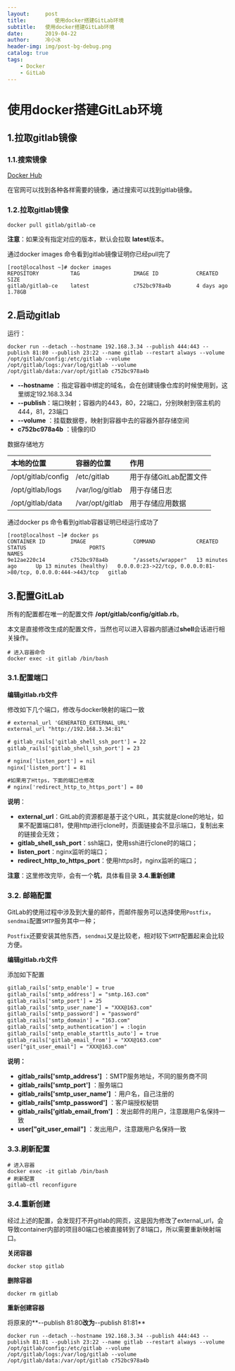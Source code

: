```yaml
---
layout:     post
title:         使用docker搭建GitLab环境
subtitle:   使用docker搭建GitLab环境
date:       2019-04-22
author:     冷小冰
header-img: img/post-bg-debug.png
catalog: true
tags:
    - Docker
    - GitLab
---
```

# 使用docker搭建GitLab环境

## 1.拉取gitlab镜像

### 1.1.搜索镜像

[Docker Hub](https://hub.docker.com/)

在官网可以找到各种各样需要的镜像，通过搜索可以找到gitlab镜像。

### 1.2.拉取gitlab镜像

```shell
docker pull gitlab/gitlab-ce
```

**注意**：如果没有指定对应的版本，默认会拉取 **latest**版本。

通过docker images 命令看到gitlab镜像证明你已经pull完了

```shell
[root@localhost ~]# docker images
REPOSITORY          TAG                 IMAGE ID            CREATED             SIZE
gitlab/gitlab-ce    latest              c752bc978a4b        4 days ago          1.78GB
```

## 2.启动gitlab

运行：

```shell
docker run --detach --hostname 192.168.3.34 --publish 444:443 --publish 81:80 --publish 23:22 --name gitlab --restart always --volume /opt/gitlab/config:/etc/gitlab --volume /opt/gitlab/logs:/var/log/gitlab --volume /opt/gitlab/data:/var/opt/gitlab c752bc978a4b
```

- **--hostname** ：指定容器中绑定的域名，会在创建镜像仓库的时候使用到，这里绑定192.168.3.34
- **--publish**：端口映射；容器内的443，80，22端口，分别映射到宿主机的444，81，23端口
- **--volume** ：挂载数据卷，映射到容器中去的容器外部存储空间
- **c752bc978a4b** ：镜像的ID

数据存储地方

| 本地的位置         | 容器的位置      | 作用                   |
| :----------------- | :-------------- | :--------------------- |
| /opt/gitlab/config | /etc/gitlab     | 用于存储GitLab配置文件 |
| /opt/gitlab/logs   | /var/log/gitlab | 用于存储日志           |
| /opt/gitlab/data   | /var/opt/gitlab | 用于存储应用数据       |

通过docker ps 命令看到gitlab容器证明已经运行成功了

```shell
[root@localhost ~]# docker ps
CONTAINER ID        IMAGE               COMMAND             CREATED             STATUS                    PORTS                                                          NAMES
9e12ae220c14        c752bc978a4b        "/assets/wrapper"   13 minutes ago      Up 13 minutes (healthy)   0.0.0.0:23->22/tcp, 0.0.0.0:81->80/tcp, 0.0.0.0:444->443/tcp   gitlab
```

## **3.配置GitLab**

所有的配置都在唯一的配置文件 **/opt/gitlab/config/gitlab.rb**。

本文是直接修改生成的配置文件，当然也可以进入容器内部通过**shell**会话进行相关操作。

```shell
# 进入容器命令
docker exec -it gitlab /bin/bash
```

### 3.1.配置端口

**编辑gitlab.rb文件**

修改如下几个端口，修改与docker映射的端口一致

```xml
# external_url 'GENERATED_EXTERNAL_URL'
external_url "http://192.168.3.34:81"

# gitlab_rails['gitlab_shell_ssh_port'] = 22
gitlab_rails['gitlab_shell_ssh_port'] = 23

# nginx['listen_port'] = nil
nginx['listen_port'] = 81

#如果用了Https，下面的端口也修改
# nginx['redirect_http_to_https_port'] = 80
```

**说明**：

- **external_url**：GitLab的资源都是基于这个URL，其实就是clone的地址，如果不配置端口81，使用http进行clone时，页面链接会不显示端口，复制出来的链接会无效；
- **gitlab_shell_ssh_port**：ssh端口，使用ssh进行clone时的端口；
- **listen_port**：nginx监听的端口；
- **redirect_http_to_https_port**：使用https时，nginx监听的端口；

**注意**：这里修改完毕，会有一个**坑**，具体看目录  **3.4.重新创建**

### 3.2. 邮箱配置

GitLab的使用过程中涉及到大量的邮件，而邮件服务可以选择使用`Postfix`，`sendmai`配置`SMTP`服务其中一种；

`Postfix`还要安装其他东西，`sendmai`又是比较老，相对较下`SMTP`配置起来会比较方便。

**编辑gitlab.rb文件** 

添加如下配置

```xml
gitlab_rails['smtp_enable'] = true
gitlab_rails['smtp_address'] = "smtp.163.com"
gitlab_rails['smtp_port'] = 25
gitlab_rails['smtp_user_name'] = "XXX@163.com"
gitlab_rails['smtp_password'] = "password"
gitlab_rails['smtp_domain'] = "163.com"
gitlab_rails['smtp_authentication'] = :login
gitlab_rails['smtp_enable_starttls_auto'] = true
gitlab_rails['gitlab_email_from'] = "XXX@163.com"
user["git_user_email"] = "XXX@163.com"
```

**说明：**

- **gitlab_rails['smtp_address']** ：SMTP服务地址，不同的服务商不同
- **gitlab_rails['smtp_port']** ：服务端口
- **gitlab_rails['smtp_user_name']** ：用户名，自己注册的
- **gitlab_rails['smtp_password']** ：客户端授权秘钥
- **gitlab_rails['gitlab_email_from']** ：发出邮件的用户，注意跟用户名保持一致
- **user["git_user_email"]** ：发出用户，注意跟用户名保持一致

### 3.3.刷新配置

```shell
# 进入容器
docker exec -it gitlab /bin/bash
# 刷新配置
gitlab-ctl reconfigure
```

### 3.4.重新创建

经过上述的配置，会发现打不开gitlab的网页，这是因为修改了external_url，会导致container内部的项目80端口也被直接转到了81端口，所以需要重新映射端口。

**关闭容器**

```shell
docker stop gitlab
```

**删除容器**

```shell
docker rm gitlab
```

**重新创建容器**

将原来的**--publish 81:80**改为**--publish 81:81**

```shell
docker run --detach --hostname 192.168.3.34 --publish 444:443 --publish 81:81 --publish 23:22 --name gitlab --restart always --volume /opt/gitlab/config:/etc/gitlab --volume /opt/gitlab/logs:/var/log/gitlab --volume /opt/gitlab/data:/var/opt/gitlab c752bc978a4b
```

